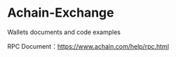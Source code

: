 # Achain-Exchange
Wallets documents and code examples

RPC Document：https://www.achain.com/help/rpc.html
